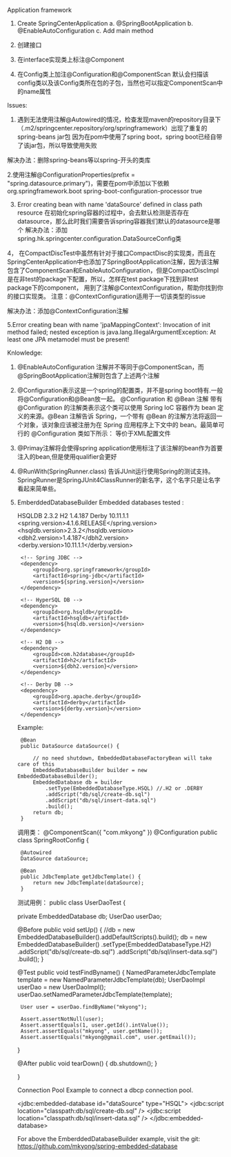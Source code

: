 Application framework
1. Create SpringCenterApplication
   a. @SpringBootApplication
   b. @EnableAutoConfiguration
   c. Add main method


1. 创建接口
2. 在interface实现类上标注@Component
3. 在Config类上加注@Configuration和@ComponentScan
默认会扫描该config类以及该Config类所在包的子包，当然也可以指定ComponentScan中的name属性







Issues:
1. 遇到无法使用注解@Autowired的情况，检查发现maven的repository目录下（.m2/springcenter.repository/org/springframework）出现了重复的spring-beans jar包
因为在pom中使用了spring boot，spring boot已经自带了该jar包，所以导致使用失败

解决办法：删除spring-beans等以spring-开头的类库

2.使用注解@ConfigurationProperties(prefix = "spring.datasource.primary")，需要在pom中添加以下依赖
			<dependency>
				<groupId>org.springframework.boot</groupId>
				<artifactId>spring-boot-configuration-processor</artifactId>
				<optional>true</optional>
			</dependency>


3. Error creating bean with name 'dataSource' defined in class path resource 
在初始化spring容器的过程中，会去默认检测是否存在datasource，那么此时我们需要告诉spring容器我们默认的datasource是哪个
解决办法：添加spring.hk.springcenter.configuration.DataSourceConfig类

4， 在CompactDiscTest中虽然有针对于接口CompactDisc的实现类，而且在SpringCenterApplication中也添加了SpringBootApplication注解，因为该注解包含了ComponentScan和EnableAutoConfiguration，但是CompactDiscImpl是在非test的package下配置，所以，怎样在test package下找到非test package下的component，
用到了注解@ContextConfiguration，帮助你找到你的接口实现类。
注意：@ContextConfiguration适用于一切该类型的issue

解决办法：添加@ContextConfiguration注解


5.Error creating bean with name 'jpaMappingContext': Invocation of init method failed; nested exception is java.lang.IllegalArgumentException: At least one JPA metamodel must be present!


Knlowledge:
1. @EnableAutoConfiguration 注解并不等同于@ComponentScan，而@SpringBootApplication注解则包含了上述两个注解
2. @Configuration表示这是一个spring的配置类，并不是spring boot特有.一般将@Configuration和@Bean放一起。
	@Configuration 和 @Bean 注解
		带有 @Configuration 的注解类表示这个类可以使用 Spring IoC 容器作为 bean 定义的来源。@Bean 注解告诉 Spring，一个带有 @Bean 的注解方法将返回一个对象，该对象应该被注册为在 Spring 应用程序上下文中的 bean。最简单可行的 @Configuration 类如下所示：
等价于XML配置文件
3. @Primay注解将会使得spring application使用标注了该注解的bean作为首要注入的bean,但是使用qualifier会更好
4. @RunWith(SpringRunner.class) 告诉JUnit运行使用Spring的测试支持。SpringRunner是SpringJUnit4ClassRunner的新名字，这个名字只是让名字看起来简单些。
4. EmberddedDatabaseBuilder 
	Embedded databases tested :

	HSQLDB 2.3.2
	H2 1.4.187
	Derby 10.11.1.1
	<properties>
		<spring.version>4.1.6.RELEASE</spring.version>
		<hsqldb.version>2.3.2</hsqldb.version>
		<dbh2.version>1.4.187</dbh2.version>
		<derby.version>10.11.1.1</derby.version>
	</properties>

	<dependencies>
	
		<!-- Spring JDBC -->
		<dependency>
			<groupId>org.springframework</groupId>
			<artifactId>spring-jdbc</artifactId>
			<version>${spring.version}</version>
		</dependency>
	
		<!-- HyperSQL DB -->
		<dependency>
			<groupId>org.hsqldb</groupId>
			<artifactId>hsqldb</artifactId>
			<version>${hsqldb.version}</version>
		</dependency>
	
		<!-- H2 DB -->
		<dependency>
			<groupId>com.h2database</groupId>
			<artifactId>h2</artifactId>
			<version>${dbh2.version}</version>
		</dependency>
	
		<!-- Derby DB -->
		<dependency>
			<groupId>org.apache.derby</groupId>
			<artifactId>derby</artifactId>
			<version>${derby.version}</version>
		</dependency>
	
	</dependencies>
	
	Example:
	
		@Bean
		public DataSource dataSource() {
	
			// no need shutdown, EmbeddedDatabaseFactoryBean will take care of this
			EmbeddedDatabaseBuilder builder = new EmbeddedDatabaseBuilder();
			EmbeddedDatabase db = builder
				.setType(EmbeddedDatabaseType.HSQL) //.H2 or .DERBY
				.addScript("db/sql/create-db.sql")
				.addScript("db/sql/insert-data.sql")
				.build();
			return db;
		}
	
	调用类：
	@ComponentScan({ "com.mkyong" })
	@Configuration
	public class SpringRootConfig {
	
		@Autowired
		DataSource dataSource;
	
		@Bean
		public JdbcTemplate getJdbcTemplate() {
			return new JdbcTemplate(dataSource);
		}
	
	测试用例：
	public class UserDaoTest {

    private EmbeddedDatabase db;
    UserDao userDao;

    @Before
    public void setUp() {
        //db = new EmbeddedDatabaseBuilder().addDefaultScripts().build();
    	db = new EmbeddedDatabaseBuilder()
    		.setType(EmbeddedDatabaseType.H2)
    		.addScript("db/sql/create-db.sql")
    		.addScript("db/sql/insert-data.sql")
    		.build();
    }

    @Test
    public void testFindByname() {
    	NamedParameterJdbcTemplate template = new NamedParameterJdbcTemplate(db);
    	UserDaoImpl userDao = new UserDaoImpl();
    	userDao.setNamedParameterJdbcTemplate(template);

    	User user = userDao.findByName("mkyong");

    	Assert.assertNotNull(user);
    	Assert.assertEquals(1, user.getId().intValue());
    	Assert.assertEquals("mkyong", user.getName());
    	Assert.assertEquals("mkyong@gmail.com", user.getEmail());

    }

    @After
    public void tearDown() {
        db.shutdown();
    }

	}
	
	
	Connection Pool
	Example to connect a dbcp connection pool.
	
	<!-- jdbc:hsqldb:mem:dataSource -->
	<jdbc:embedded-database id="dataSource" type="HSQL">
		<jdbc:script location="classpath:db/sql/create-db.sql" />
		<jdbc:script location="classpath:db/sql/insert-data.sql" />
	</jdbc:embedded-database>
	
	<bean id="jdbcTemplate"
		class="org.springframework.jdbc.core.namedparam.NamedParameterJdbcTemplate" >
		<constructor-arg ref="dbcpDataSource" />
	</bean>
	
	<bean id="dbcpDataSource" class="org.apache.commons.dbcp2.BasicDataSource"
		destroy-method="close">
		<property name="driverClassName" value="org.hsqldb.jdbcDriver" />
		<property name="url" value="jdbc:hsqldb:mem:dataSource" />
		<property name="username" value="sa" />
		<property name="password" value="" />
	</bean>
	
	
	For above the EmberddedDatabaseBuilder example, visit the git: 					https://github.com/mkyong/spring-embedded-database
	

	